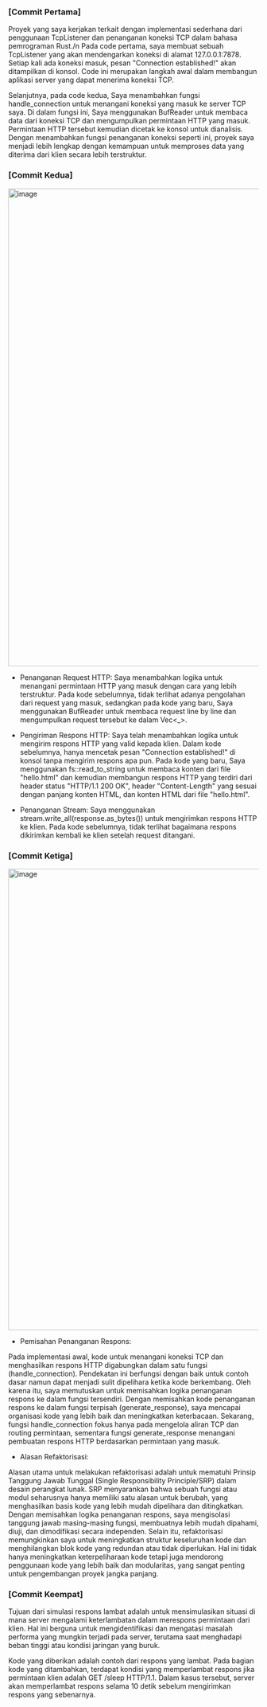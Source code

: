 ### [Commit Pertama]

Proyek yang saya kerjakan terkait dengan implementasi sederhana dari penggunaan TcpListener dan penanganan koneksi TCP dalam bahasa pemrograman Rust./n Pada code pertama, saya membuat sebuah TcpListener yang akan mendengarkan koneksi di alamat 127.0.0.1:7878. Setiap kali ada koneksi masuk, pesan "Connection established!" akan ditampilkan di konsol. Code ini merupakan langkah awal dalam membangun aplikasi server yang dapat menerima koneksi TCP.

Selanjutnya, pada code kedua, Saya menambahkan fungsi handle_connection untuk menangani koneksi yang masuk ke server TCP saya. Di dalam fungsi ini, Saya menggunakan BufReader untuk membaca data dari koneksi TCP dan mengumpulkan permintaan HTTP yang masuk. Permintaan HTTP tersebut kemudian dicetak ke konsol untuk dianalisis. Dengan menambahkan fungsi penanganan koneksi seperti ini, proyek saya menjadi lebih lengkap dengan kemampuan untuk memproses data yang diterima dari klien secara lebih terstruktur.


### [Commit Kedua]
<img width="960" alt="image" src="https://github.com/failasuf123/advprog-modul6/assets/97381822/f868f5f5-7a66-406a-9351-e04f231dbafc">

- Penanganan Request HTTP:
Saya menambahkan logika untuk menangani permintaan HTTP yang masuk dengan cara yang lebih terstruktur. Pada kode sebelumnya, tidak terlihat adanya pengolahan dari request yang masuk, sedangkan pada kode yang baru, Saya menggunakan BufReader untuk membaca request line by line dan mengumpulkan request tersebut ke dalam Vec<_>.

- Pengiriman Respons HTTP:
Saya telah menambahkan logika untuk mengirim respons HTTP yang valid kepada klien. Dalam kode sebelumnya, hanya mencetak pesan "Connection established!" di konsol tanpa mengirim respons apa pun. Pada kode yang baru, Saya menggunakan fs::read_to_string untuk membaca konten dari file "hello.html" dan kemudian membangun respons HTTP yang terdiri dari header status "HTTP/1.1 200 OK", header "Content-Length" yang sesuai dengan panjang konten HTML, dan konten HTML dari file "hello.html".

- Penanganan Stream:
Saya menggunakan stream.write_all(response.as_bytes()) untuk mengirimkan respons HTTP ke klien. Pada kode sebelumnya, tidak terlihat bagaimana respons dikirimkan kembali ke klien setelah request ditangani.


### [Commit Ketiga]
<img width="927" alt="image" src="https://github.com/failasuf123/advprog-modul6/assets/97381822/32010875-65be-42d3-b476-49444d0373c7">

- Pemisahan Penanganan Respons:
  
 Pada implementasi awal, kode untuk menangani koneksi TCP dan menghasilkan respons HTTP digabungkan dalam satu fungsi (handle_connection). Pendekatan ini berfungsi dengan baik untuk 
 contoh dasar namun dapat menjadi sulit dipelihara ketika kode berkembang. Oleh karena itu, saya memutuskan untuk memisahkan logika penanganan respons ke dalam fungsi tersendiri.
 Dengan memisahkan kode penanganan respons ke dalam fungsi terpisah (generate_response), saya mencapai organisasi kode yang lebih baik dan meningkatkan keterbacaan. Sekarang, fungsi 
 handle_connection fokus hanya pada mengelola aliran TCP dan routing permintaan, sementara fungsi generate_response menangani pembuatan respons HTTP berdasarkan permintaan yang masuk.

- Alasan Refaktorisasi:
  
 Alasan utama untuk melakukan refaktorisasi adalah untuk mematuhi Prinsip Tanggung Jawab Tunggal (Single Responsibility Principle/SRP) dalam desain perangkat lunak. SRP menyarankan bahwa 
 sebuah fungsi atau modul seharusnya hanya memiliki satu alasan untuk berubah, yang menghasilkan basis kode yang lebih mudah dipelihara dan ditingkatkan. Dengan memisahkan logika 
 penanganan respons, saya mengisolasi tanggung jawab masing-masing fungsi, membuatnya lebih mudah dipahami, diuji, dan dimodifikasi secara independen.
 Selain itu, refaktorisasi memungkinkan saya untuk meningkatkan struktur keseluruhan kode dan menghilangkan blok kode yang redundan atau tidak diperlukan. Hal ini tidak hanya meningkatkan 
 keterpeliharaan kode tetapi juga mendorong penggunaan kode yang lebih baik dan modularitas, yang sangat penting untuk pengembangan proyek jangka panjang.

### [Commit Keempat]

Tujuan dari simulasi respons lambat adalah untuk mensimulasikan situasi di mana server mengalami keterlambatan dalam merespons permintaan dari klien. Hal ini berguna untuk mengidentifikasi dan mengatasi masalah performa yang mungkin terjadi pada server, terutama saat menghadapi beban tinggi atau kondisi jaringan yang buruk.

Kode yang diberikan adalah contoh dari respons yang lambat. Pada bagian kode yang ditambahkan, terdapat kondisi yang memperlambat respons jika permintaan klien adalah GET /sleep HTTP/1.1. Dalam kasus tersebut, server akan memperlambat respons selama 10 detik sebelum mengirimkan respons yang sebenarnya.
